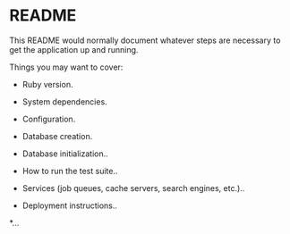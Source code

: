 # README

This README would normally document whatever steps are necessary to get the
application up and running.

Things you may want to cover:

* Ruby version.

* System dependencies.  

* Configuration.

* Database creation.

* Database initialization..

* How to run the test suite..

* Services (job queues, cache servers, search engines, etc.)..

* Deployment instructions..

*... 
